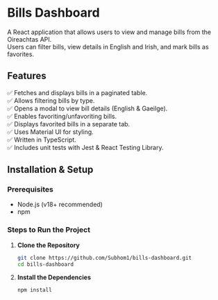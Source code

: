 # Bills Dashboard

A React application that allows users to view and manage bills from the Oireachtas API.  
Users can filter bills, view details in English and Irish, and mark bills as favorites.

## Features
✅ Fetches and displays bills in a paginated table.  
✅ Allows filtering bills by type.  
✅ Opens a modal to view bill details (English & Gaeilge).  
✅ Enables favoriting/unfavoriting bills.  
✅ Displays favorited bills in a separate tab.  
✅ Uses Material UI for styling.  
✅ Written in TypeScript.  
✅ Includes unit tests with Jest & React Testing Library.


## Installation & Setup

### Prerequisites
- Node.js (v18+ recommended)
- npm

### Steps to Run the Project

1. **Clone the Repository**

   ```sh
   git clone https://github.com/Subhom1/bills-dashboard.git
   cd bills-dashboard

2. **Install the Dependencies**

   ```sh
   npm install 
